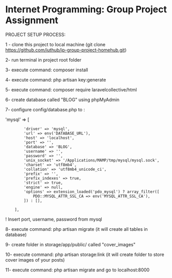 # Internet Programming: Group Project Assignment

PROJECT SETUP PROCESS:

1 - clone this project to local machine (git clone https://github.com/iuthub/ip-group-project-homehub.git)

2- run terminal in project root folder

3- execute command: composer install

4- execute command: php artisan key:generate

5- execute command: composer require laravelcollective/html

6- create database called "BLOG" using phpMyAdmin

7- configure config/database.php to : 

'mysql' => [


            'driver' => 'mysql',
            'url' => env('DATABASE_URL'),
            'host' => 'localhost',
            'port' => '',
            'database' => 'BLOG',
            'username' => '',
            'password' => '',
            'unix_socket' => '/Applications/MAMP/tmp/mysql/mysql.sock',
            'charset' => 'utf8mb4',
            'collation' => 'utf8mb4_unicode_ci',
            'prefix' => '',
            'prefix_indexes' => true,
            'strict' => true,
            'engine' => null,
            'options' => extension_loaded('pdo_mysql') ? array_filter([
                PDO::MYSQL_ATTR_SSL_CA => env('MYSQL_ATTR_SSL_CA'),
            ]) : [],

        ],

! Insert port, username, password from mysql

8- execute command: php artisan migrate (it will create all tables in database)

9- create folder in storage/app/public/ called "cover_images"

10- execute command: php artisan storage:link (it will create folder to store cover images of your posts)

11- execute command: php artisan migrate and go to localhost:8000


